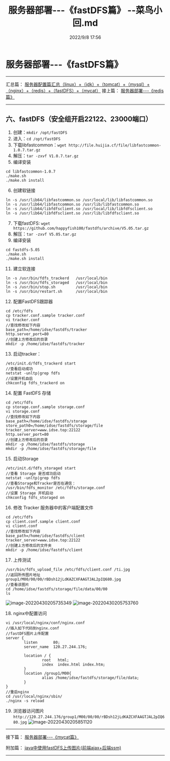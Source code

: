 ﻿---
title: 服务器部署---《fastDFS篇》 --菜鸟小回.md
date:  2022/9/8 17:56
category_bar: true
categories: 运维
tags:
- fastDFS
---
# 服务器部署---《fastDFS篇》
---
汇总篇：
[服务器配置篇汇总（linux）+（jdk）+（tomcat）+（mysql）+（nginx）+（redis）+（fastDFS）+（mycat）](https://blog.huijia21.com/archives/fu-wu-qi-pei-zhi-pian-hui-zong-linuxjdktomcatmysqlnginxredisfastdfsmycatgitmaven)
接上篇：
[服务器部署---《redis篇》](https://blog.csdn.net/qq_39231769/article/details/102649996)

---

## 六、fastDFS（安全组开启22122、23000端口）
1. 创建：`mkdir /opt/fastDFS`
2. 进入：`cd /opt/fastDFS`
3. 下载libfastcommon：`wget http://file.huijia.cf/file/libfastcommon-1.0.7.tar.gz`
4. 解压：`tar -zxvf V1.0.7.tar.gz`
5. 编译安装
```
cd libfastcommon-1.0.7
./make.sh
./make.sh install
```
6. 创建软链接
```
ln -s /usr/lib64/libfastcommon.so /usr/local/lib/libfastcommon.so
ln -s /usr/lib64/libfastcommon.so /usr/lib/libfastcommon.so
ln -s /usr/lib64/libfdfsclient.so /usr/local/lib/libfdfsclient.so
ln -s /usr/lib64/libfdfsclient.so /usr/lib/libfdfsclient.so 
```
7. 下载fastDFS: `wget https://github.com/happyfish100/fastdfs/archive/V5.05.tar.gz`
8. 解压：`tar -zxvf V5.05.tar.gz`
10. 编译安装
```
cd fastdfs-5.05
./make.sh
./make.sh install
```

11. 建立软连接
```
ln -s /usr/bin/fdfs_trackerd   /usr/local/bin
ln -s /usr/bin/fdfs_storaged   /usr/local/bin
ln -s /usr/bin/stop.sh         /usr/local/bin
ln -s /usr/bin/restart.sh      /usr/local/bin
```
12. 配置FastDFS跟踪器
```
cd /etc/fdfs
cp tracker.conf.sample tracker.conf
vi tracker.conf
//查找修改如下内容
base_path=/home/idse/fastdfs/tracker
http.server_port=80
//创建上方修改后的目录
mkdir -p /home/idse/fastdfs/tracker
```
13. 启动tracker：
```
/etc/init.d/fdfs_trackerd start
//查看启动成功
netstat -unltp|grep fdfs
//设置开机自启
chkconfig fdfs_trackerd on
```
14. 配置 FastDFS 存储
```
cd /etc/fdfs
cp storage.conf.sample storage.conf
vi storage.conf
//查找修改如下内容
base_path=/home/idse/fastdfs/storage
store_path0=/home/idse/fastdfs/storage/file
tracker_server=www.idse.top:22122
http.server_port=80
//创建上方修改后的目录
mkdir -p /home/idse/fastdfs/storage
mkdir -p /home/idse/fastdfs/storage/file
```
15. 启动Storage
```
/etc/init.d/fdfs_storaged start
//查看 Storage 是否成功启动
netstat -unltp|grep fdfs
//查看Storage和Tracker是否在通信：
/usr/bin/fdfs_monitor /etc/fdfs/storage.conf
//设置 Storage 开机启动
chkconfig fdfs_storaged on
```
16. 修改 Tracker 服务器中的客户端配置文件 
```
cd /etc/fdfs
cp client.conf.sample client.conf
vi client.conf
//查找修改如下内容
base_path=/home/idse/fastdfs/client
tracker_server=www.idse.top:22122
//创建上方修改后的文件夹
mkdir -p /home/idse/fastdfs/client
```
17. 上传测试
```
/usr/bin/fdfs_upload_file /etc/fdfs/client.conf /ti.jpg
//返回所传图片地址
group1/M00/00/00/rBDsh12jLdKAZCXFAAGTJAL2pIQ680.jpg
//查看该图片
cd /home/idse/fastdfs/storage/file/data/00/00
ls
```
![image-20220430205735349](https://img-1256282866.cos.ap-beijing.myqcloud.com/image-20220430205735349.png)
![image-20220430205753760](https://img-1256282866.cos.ap-beijing.myqcloud.com/image-20220430205753760.png)

18. nginx中配置访问
```
vi /usr/local/nginx/conf/nginx.conf
//插入如下代码到nginx.conf
//fastDFS图片上传配置
server {
        listen       80;
        server_name  120.27.244.176;

        location / {
                root   html;
                index  index.html index.htm;
        }
        location /group1/M00{
                alias /home/idse/fastdfs/storage/file/data;
        }
}
//重启nginx
cd /usr/local/nginx/sbin/
./nginx -s reload
```
19. 浏览器访问图片 `http://120.27.244.176/group1/M00/00/00/rBDsh12jLdKAZCXFAAGTJAL2pIQ680.jpg`
![image-20220430205851120](https://img-1256282866.cos.ap-beijing.myqcloud.com/image-20220430205851120.png)
---

接下篇：
[服务器部署---《mycat篇》](https://blog.huijia21.com/archives/fu-wu-qi-bu-shu-mycat-pian-)

附加篇：
[java中使用fastDFS上传图片(前端ajax+后端ssm)](https://blog.csdn.net/qq_39231769/article/details/102673170)

---
